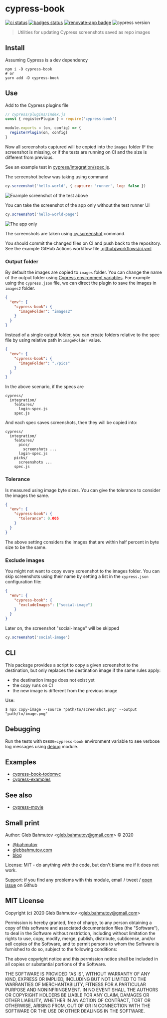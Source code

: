 # cypress-book
[![ci status][ci image]][ci url] [![badges status][badges image]][badges url] [![renovate-app badge][renovate-badge]][renovate-app] ![cypress version](https://img.shields.io/badge/cypress-9.0.0-brightgreen)
> Utilities for updating Cypress screenshots saved as repo images

## Install

Assuming Cypress is a dev dependency

```
npm i -D cypress-book
# or
yarn add -D cypress-book
```

## Use

Add to the Cypress plugins file

```js
// cypress/plugins/index.js
const { registerPlugin } = require('cypress-book')

module.exports = (on, config) => {
  registerPlugin(on, config)
}
```

Now all screenshots captured will be copied into the `images` folder IF the screenshot is missing, or if the tests are running on CI and the size is different from previous.

See an example test in [cypress/integration/spec.js](cypress/integration/spec.js).

The screenshot below was taking using command

```js
cy.screenshot('hello-world', { capture: 'runner', log: false })
```

![Example screenshot of the test above](./images/hello-world.png)

You can take the screenshot of the app only without the test runner UI

```js
cy.screenshot('hello-world-page')
```

![The app only](./images/hello-world-page.png)

The screenshots are taken using [cy.screenshot](https://on.cypress.io/screenshot) command.

You should commit the changed files on CI and push back to the repository. See the example GitHub Actions workflow file [.github/workflows/ci.yml](.github/workflows/ci.yml)

### Output folder

By default the images are copied to `images` folder. You can change the name of the output folder using [Cypress environment variables](https://on.cypress.io/environment-variables). For example using the `cypress.json` file, we can direct the plugin to save the images in `images2` folder.

```json
{
  "env": {
    "cypress-book": {
      "imageFolder": "images2"
    }
  }
}
```

Instead of a single output folder, you can create folders relative to the spec file by using relative path in `imageFolder` value.

```json
{
  "env": {
    "cypress-book": {
      "imageFolder": "./pics"
    }
  }
}
```

In the above scenario, if the specs are

```
cypress/
  integration/
    features/
      login-spec.js
    spec.js
```

And each spec saves screenshots, then they will be copied into:

```
cypress/
  integration/
    features/
      pics/
        screenshots ...
      login-spec.js
    picks/
      screenshots ...
    spec.js
```

### Tolerance

Is measured using image byte sizes. You can give the tolerance to consider the images the same.

```json
{
  "env": {
    "cypress-book": {
      "tolerance": 0.005
    }
  }
}
```

The above setting considers the images that are within half percent in byte size to be the same.

### Exclude images

You might not want to copy every screenshot to the images folder. You can skip screenshots using their name by setting a list in the `cypress.json` configuration file:

```json
{
  "env": {
    "cypress-book": {
      "excludeImages": ["social-image"]
    }
  }
}
```

Later on, the screenshot "social-image" will be skipped

```js
cy.screenshot('social-image')
```

## CLI

This package provides a script to copy a given screenshot to the destination, but only replaces the destination image if the same rules apply:

- the destination image does not exist yet
- the copy runs on CI
- the new image is different from the previous image

Use:

```
$ npx copy-image --source "path/to/screenshot.png" --output "path/to/image.png"
```

## Debugging

Run the tests with `DEBUG=cypress-book` environment variable to see verbose log messages using [debug](https://www.npmjs.com/package/debug) module.

## Examples

- [cypress-book-todomvc](https://github.com/bahmutov/cypress-book-todomvc)
- [cypress-examples](https://github.com/bahmutov/cypress-examples)

## See also

- [cypress-movie](http://github.com/bahmutov/cypress-movie)

## Small print

Author: Gleb Bahmutov &lt;gleb.bahmutov@gmail.com&gt; &copy; 2020

- [@bahmutov](https://twitter.com/bahmutov)
- [glebbahmutov.com](https://glebbahmutov.com)
- [blog](https://glebbahmutov.com/blog)

License: MIT - do anything with the code, but don't blame me if it does not work.

Support: if you find any problems with this module, email / tweet /
[open issue](https://github.com/bahmutov/cypress-book/issues) on Github

## MIT License

Copyright (c) 2020 Gleb Bahmutov &lt;gleb.bahmutov@gmail.com&gt;

Permission is hereby granted, free of charge, to any person
obtaining a copy of this software and associated documentation
files (the "Software"), to deal in the Software without
restriction, including without limitation the rights to use,
copy, modify, merge, publish, distribute, sublicense, and/or sell
copies of the Software, and to permit persons to whom the
Software is furnished to do so, subject to the following
conditions:

The above copyright notice and this permission notice shall be
included in all copies or substantial portions of the Software.

THE SOFTWARE IS PROVIDED "AS IS", WITHOUT WARRANTY OF ANY KIND,
EXPRESS OR IMPLIED, INCLUDING BUT NOT LIMITED TO THE WARRANTIES
OF MERCHANTABILITY, FITNESS FOR A PARTICULAR PURPOSE AND
NONINFRINGEMENT. IN NO EVENT SHALL THE AUTHORS OR COPYRIGHT
HOLDERS BE LIABLE FOR ANY CLAIM, DAMAGES OR OTHER LIABILITY,
WHETHER IN AN ACTION OF CONTRACT, TORT OR OTHERWISE, ARISING
FROM, OUT OF OR IN CONNECTION WITH THE SOFTWARE OR THE USE OR
OTHER DEALINGS IN THE SOFTWARE.

[ci image]: https://github.com/bahmutov/cypress-book/workflows/ci/badge.svg?branch=main
[ci url]: https://github.com/bahmutov/cypress-book/actions
[badges image]: https://github.com/bahmutov/cypress-book/workflows/badges/badge.svg?branch=main
[badges url]: https://github.com/bahmutov/cypress-book/actions
[renovate-badge]: https://img.shields.io/badge/renovate-app-blue.svg
[renovate-app]: https://renovateapp.com/
